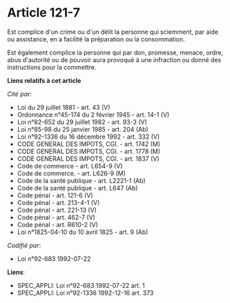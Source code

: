 # Article 121-7

Est complice d'un crime ou d'un délit la personne qui sciemment, par aide ou assistance, en a facilité la préparation ou la
consommation.

Est également complice la personne qui par don, promesse, menace, ordre, abus d'autorité ou de pouvoir aura provoqué à une
infraction ou donné des instructions pour la commettre.

**Liens relatifs à cet article**

_Cité par_:

  - Loi du 29 juillet 1881 - art. 43 (V)
  - Ordonnance n°45-174 du 2 février 1945 - art. 14-1 (V)
  - Loi n°82-652 du 29 juillet 1982 - art. 93-3 (V)
  - Loi n°85-98 du 25 janvier 1985 - art. 204 (Ab)
  - Loi n°92-1336 du 16 décembre 1992 - art. 332 (V)
  - CODE GENERAL DES IMPOTS, CGI. - art. 1742 (M)
  - CODE GENERAL DES IMPOTS, CGI. - art. 1778 (M)
  - CODE GENERAL DES IMPOTS, CGI. - art. 1837 (V)
  - Code de commerce - art. L654-9 (V)
  - Code de commerce. - art. L626-9 (M)
  - Code de la santé publique - art. L2221-1 (Ab)
  - Code de la santé publique - art. L647 (Ab)
  - Code pénal - art. 121-6 (V)
  - Code pénal - art. 213-4-1 (V)
  - Code pénal - art. 221-13 (V)
  - Code pénal - art. 462-7 (V)
  - Code pénal - art. R610-2 (V)
  - Loi n°1825-04-10 du 10 avril 1825 - art. 9 (Ab)

_Codifié par_:

  - Loi n°92-683 1992-07-22

**Liens**:

  - SPEC_APPLI: Loi n°92-683 1992-07-22 art. 1
  - SPEC_APPLI: Loi n°92-1336 1992-12-16 art. 373
